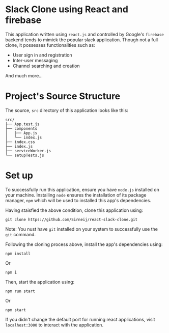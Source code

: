# Slack Clone using React and firebase

This application written using `react.js` and controlled by Google's `firebase` backend tends to mimick the popular slack application. Though not a full clone, it possesses functionalities such as:

- User sign in and registration
- Inter-user messaging
- Channel searching and creation

And much more...

# Project's Source Structure

The source, `src` directory of this application looks like this:

```
src/
├── App.test.js
├── components
│   ├── App.js
│   └── index.js
├── index.css
├── index.js
├── serviceWorker.js
└── setupTests.js
```

# Set up

To successfully run this application, ensure you have `node.js` installed on your machine. Installing `node` ensures the installation of its package manager, `npm` which will be used to installed this app's dependencies.

Having staisfied the above condition, clone this application using:

```
git clone https://github.com/Sirneij/react-slack-clone.git
```

Note: You nust have `git` installed on your system to successfully use the `git` command.

Following the cloning process above, install the app's dependencies using:

```
npm install
```

Or

```
npm i
```

Then, start the application using:

```
npm run start
```

Or

```
npm start
```

If you didn't change the default port for running react applications, visit `localhost:3000` to interact with the application.
